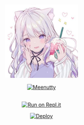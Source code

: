 
<div align="center">
  <img border-radius: 15px src="Meenutty-407x400.png" width="200" height="200"/>
    <p align="center">
<a href="#"><img title="Meenutty" 
    </div>
<br>
<br >

[![Run on Repl.it](https://repl.it/badge/github/quiec/whatsAlfa)](https://replit.com/@phaticusthiccy/WhatsAsena-QR)

[![Deploy](https://www.herokucdn.com/deploy/button.svg)](https://heroku.com/deploy?template=https://github.com/devil-ser/Meenutty.git)
     </div>
<br>
